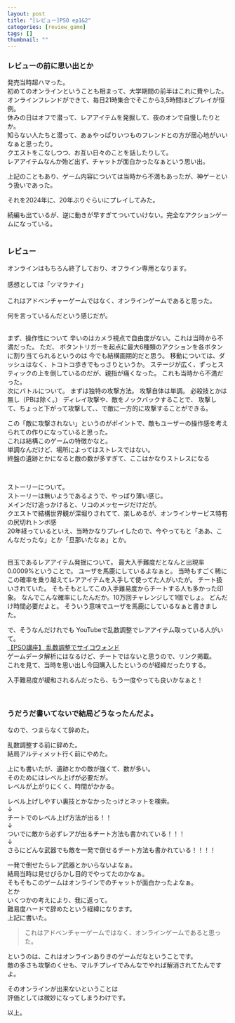 ```yaml
---
layout: post
title: "[レビュー]PSO ep1&2"
categories: [review_game]
tags: []
thumbnail: ""
---
```


### レビューの前に思い出とか
発売当時超ハマった。  
初めてのオンラインということも相まって、大学期間の前半はこれに費やした。  
オンラインフレンドができて、毎日21時集合でそこから3,5時間ほどプレイが恒例。  
休みの日はオフで潜って、レアアイテムを発掘して、夜のオンで自慢したりとか。  
知らない人たちと潜って、あぁやっぱりいつものフレンドとの方が居心地がいいなぁと思ったり。  
クエストをこなしつつ、お互い日々のことを話したりして。  
レアアイテムなんか殆ど出ず、チャットが面白かったなぁという思い出。  
  
上記のこともあり、ゲーム内容については当時から不満もあったが、神ゲーという扱いであった。  
  
それを2024年に、20年ぶりぐらいにプレイしてみた。  
  
続編も出ているが、逆に動きが早すぎてついていけない。完全なアクションゲームになっている。  
<br>


### レビュー
オンラインはもちろん終了しており、オフライン専用となります。  
<br>
感想としては「ツマラナイ」  
<br>
これはアドベンチャーゲームではなく、オンラインゲームであると思った。  
  
何を言っているんだという感じだが。  
  
<br>
まず、操作性について  
辛いのはカメラ視点で自由度がない。これは当時から不満だった。  
ただ、  
ボタントリガーを起点に最大6種類のアクションを各ボタンに割り当てられるというのは  
今でも結構画期的だと思う。  
移動については、ダッシュはなく、トコトコ歩きでもっさりというか。  
ステージが広く、ずっとスティックの上を倒しているのだが、親指が痛くなった。    
これも当時から不満だった。  

<br>
次にバトルについて。  
まずは独特の攻撃方法。  
攻撃自体は単調。  
必殺技とかは無し（PBは除く。）
ディレイ攻撃や、敵をノックバックすることで、
攻撃して、ちょっと下がって攻撃して、、で敵に一方的に攻撃することができる。  
  
この「敵に攻撃されない」というのがポイントで、敵もユーザーの操作感を考えられての作りになっていると思った。  
これは結構このゲームの特徴かなと。  
単調なんだけど、場所によってはストレスではない。  
終盤の遺跡とかになると敵の数が多すぎて、ここはかなりストレスになる  

<br>

ストーリーについて。  
ストーリーは無いようであるようで、やっぱり薄い感じ。  
メインだけ追っかけると、リコのメッセージだけだが。  
クエストで結構世界観が深堀りされてて、楽しめるが、オンラインサービス特有の尻切れトンボ感  
20年経っているといえ、当時かなりプレイしたので、今やってもと「ああ、こんなだったな」とか「旦那いたなぁ」とか。  
  
<br>
目玉であるレアアイテム発掘について。  
最大入手難度だとなんと出現率0.0009%ということで。  
ユーザを馬鹿にしているよなぁと。  
当時もすごく稀にこの確率を乗り越えてレアアイテムを入手して使ってた人がいたが。  
チート扱いされていた。  
そもそもとしてこの入手難易度からチートする人も多かった印象。  
なんでこんな確率にしたんだか。10万回チャレンジして1個でしょ。  
どんだけ時間必要だよと。  
そういう意味でユーザを馬鹿にしているなぁと書きました。  
  
で、そうなんだけれでも
YouTubeで乱数調整でレアアイテム取っている人がいて。  
[【PSO講座】 乱数調整でサイコウォンド](https://www.youtube.com/watch?v=eqZd0Qv3YkE)  
ゲームデータ解析にはなるけど、チートではないと思うので、リンク掲載。  
これを見て、当時を思い出し今回購入したというのが経緯だったりする。  
  
入手難易度が緩和されるんだったら、もう一度やっても良いかなぁと！  


<br>

### うだうだ書いてないで結局どうなったんだよ。
なので、つまらなくて辞めた。  
  
乱数調整する前に辞めた。  
結局アルティメット行く前にやめた。  
  
上にも書いたが、遺跡とかの敵が強くて、数が多い。  
そのためにはレベル上げが必要だが。  
レベルが上がりにくく、時間がかかる。  
  
レベル上げしやすい裏技とかなかったっけとネットを検索。  
↓  
チートでのレベル上げ方法が出る！！  
↓  
ついでに敵から必ずレアが出るチート方法も書かれている！！！  
↓  
さらにどんな武器でも敵を一発で倒せるチート方法も書かれている！！！！  
  
一発で倒せたらレア武器とかいらないよなぁ。  
結局当時は見せびらかし目的でやってたのかなぁ。  
そもそもこのゲームはオンラインでのチャットが面白かったよなぁ。  
とか  
いくつかの考えにより、我に返って。  
難易度ハードで辞めたという経緯になります。
<br>
上記に書いた。  

> これはアドベンチャーゲームではなく、オンラインゲームであると思った。  

というのは、これはオンラインありきのゲームだなということです。  
敵の多さも攻撃のくせも、マルチプレイでみんなでやれば解消されてたんですよ。  
  
そのオンラインが出来ないということは  
評価としては微妙になってしまうわけです。  
  

以上。  
<br>

